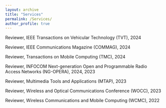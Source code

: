 ```yaml
---
layout: archive
title: "Services"
permalink: /Services/
author_profile: true
---
```


Reviewer, IEEE Transactions on Vehicular Technology (TVT), 2024

Reviewer, IEEE Communications Magazine (COMMAG), 2024  

Reviewer, Transactions on Mobile Computing (TMC), 2024

Reviewer, INFOCOM Next-generation Open and Programmable Radio Access Networks (NG-OPERA), 2024, 2023

Reviewer, Multimedia Tools and Applications (MTAP), 2023

Reviewer, Wireless and Optical Communications Conference (WOCC), 2023

Reviewer, Wireless Communications and Mobile Computing (WCMC), 2022